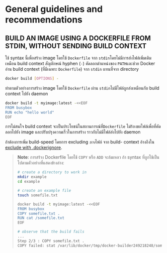 # General guidelines and recommendations

## BUILD AN IMAGE USING A DOCKERFILE FROM STDIN, WITHOUT SENDING BUILD CONTEXT

ใช้ syntax นี้เพื่อสร้าง image โดยใช้ `Dockerfile` จาก `stdin`โดยไม่มีการส่งไฟล์เพิ่มเติมเหมือน build context สัญลักษณ์ hyphen (`-`) คัดลอกตำแหน่งของ `PATH`และช่วย Docker อ่าน build context (ที่มีเฉพาะ `Dockerfile`) จาก `stdin` แทนที่จาก directory

```bash
docker build [OPTIONS] -
```

ทำตามตัวอย่างการสร้าง image โดยใช้ `Dockerfile` ผ่าน `stdin`ไม่มีไฟล์ถูกส่งเหมือนกับ build context ไปยัง daemon

```bash
docker build -t myimage:latest -<<EOF
FROM busybox
RUN echo "hello world"
EOF
```

การไม่สนใจ build context จะเป็นประโยชน์ในสถานการณ์ที่`Dockerfile` ไม่ร้องขอไฟล์เพื่อที่คัดลอกไปยัง image และปรับปรุงความเร็วในการสร้าง ราวกับไม่มีไฟล์ส่งไปยัง daemon

ถ้าต้องการเพิ่ม build-speed โดยการ excluding *บาง*ไฟล์ จาก build-
context อ้างถึงใน [exclude with .dockerignore](#exclude-with-dockerignore).

> **Note**: การสร้าง Dockerfile โดยใช้ `COPY` หรือ `ADD` จะล้มเหลว ถ้า syntax ที่ถูกใช้เป็นไปตามตัวอย่างที่แสดงข้างล่าง:
>
> ```bash
> # create a directory to work in
> mkdir example
> cd example
>
> # create an example file
> touch somefile.txt
>
> docker build -t myimage:latest -<<EOF
> FROM busybox
> COPY somefile.txt .
> RUN cat /somefile.txt
> EOF
>
> # observe that the build fails
> ...
> Step 2/3 : COPY somefile.txt .
> COPY failed: stat /var/lib/docker/tmp/docker-builder249218248/somefile.txt: no such file or directory
> ```
